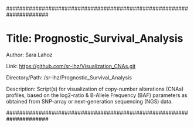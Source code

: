 #####################################################################

# Title: Prognostic_Survival_Analysis

Author: Sara Lahoz

Link: https://github.com/sr-lhz/Visualization_CNAs.git

Directory/Path: /sr-lhz/Prognostic_Survival_Analysis

Description: Script(s) for visualization of copy-number alterations (CNAs) profiles, based on the log2-ratio & B-Allele Frequency (BAF) parameters as obtained from SNP-array or next-generation sequencing (NGS) data.

#####################################################################
